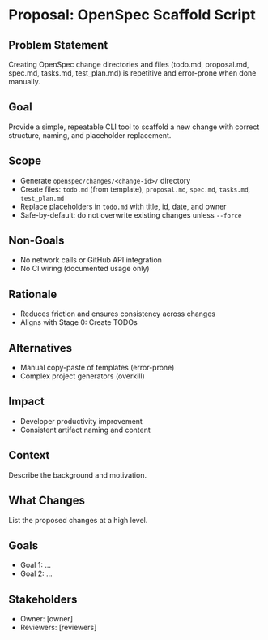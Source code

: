 # Proposal: OpenSpec Scaffold Script

## Problem Statement
Creating OpenSpec change directories and files (todo.md, proposal.md, spec.md, tasks.md, test_plan.md) is repetitive and error-prone when done manually.

## Goal
Provide a simple, repeatable CLI tool to scaffold a new change with correct structure, naming, and placeholder replacement.

## Scope
- Generate `openspec/changes/<change-id>/` directory
- Create files: `todo.md` (from template), `proposal.md`, `spec.md`, `tasks.md`, `test_plan.md`
- Replace placeholders in `todo.md` with title, id, date, and owner
- Safe-by-default: do not overwrite existing changes unless `--force`

## Non-Goals
- No network calls or GitHub API integration
- No CI wiring (documented usage only)

## Rationale
- Reduces friction and ensures consistency across changes
- Aligns with Stage 0: Create TODOs

## Alternatives
- Manual copy-paste of templates (error-prone)
- Complex project generators (overkill)

## Impact
- Developer productivity improvement
- Consistent artifact naming and content

## Context

Describe the background and motivation.


## What Changes

List the proposed changes at a high level.


## Goals

- Goal 1: ...
- Goal 2: ...


## Stakeholders

- Owner: [owner]
- Reviewers: [reviewers]


